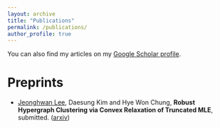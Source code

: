 ```yaml
---
layout: archive
title: "Publications"
permalink: /publications/
author_profile: true
---
```


You can also find my articles on my <a href="https://scholar.google.com/citations?user=s9LzirIAAAAJ&hl=ko">Google Scholar profile</a>.


# Preprints

* <ins>Jeonghwan Lee</ins>, Daesung Kim and Hye Won Chung, **Robust Hypergraph Clustering via Convex Relaxation of Truncated MLE**, submitted. ([arxiv](https://arxiv.org/abs/2003.10038))  

<!--
{% for post in site.publications reversed %}
  {% include archive-single.html %}
{% endfor %}
-->
